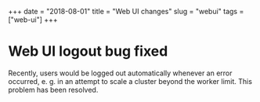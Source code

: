 +++
date = "2018-08-01"
title = "Web UI changes"
slug = "webui"
tags = ["web-ui"]
+++

# Web UI logout bug fixed

Recently, users would be logged out automatically whenever an error occurred, e. g. in an attempt to scale a cluster beyond the worker limit. This problem has been resolved.
